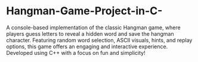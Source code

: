 # Hangman-Game-Project-in-C-
A console-based implementation of the classic Hangman game, where players guess letters to reveal a hidden word and save the hangman character. Featuring random word selection, ASCII visuals, hints, and replay options, this game offers an engaging and interactive experience. Developed using C++ with a focus on fun and simplicity!
